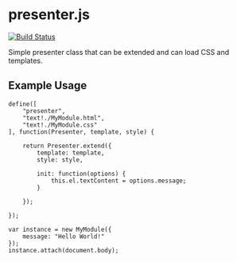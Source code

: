 presenter.js 
=========

[![Build Status](https://travis-ci.org/PepsRyuu/presenter.svg?branch=master)](https://travis-ci.org/PepsRyuu/presenter)

Simple presenter class that can be extended and can load CSS and templates.

## Example Usage

```
define([
    "presenter",
    "text!./MyModule.html",
    "text!./MyModule.css"
], function(Presenter, template, style) {
    
    return Presenter.extend({
        template: template,
        style: style,

        init: function(options) {
            this.el.textContent = options.message;
        }

    });

});
```

```
var instance = new MyModule({
    message: "Hello World!"
});
instance.attach(document.body);
```